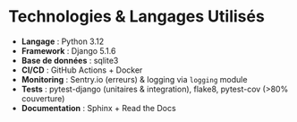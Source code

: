 # Technologies & Langages Utilisés

- **Langage** : Python 3.12
- **Framework** : Django 5.1.6
- **Base de données** : sqlite3
- **CI/CD** : GitHub Actions + Docker
- **Monitoring** : Sentry.io (erreurs) & logging via `logging` module
- **Tests** : pytest-django (unitaires & integration), flake8, pytest-cov (>80% couverture)
- **Documentation** : Sphinx + Read the Docs
